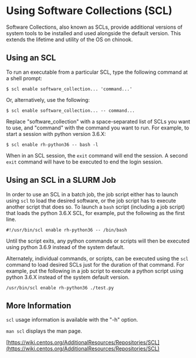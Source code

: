 # Using Software Collections \(SCL\)

Software Collections, also known as SCLs, provide additional versions of system tools to be installed and used alongside the default version. This extends the lifetime and utility of the OS on chinook.

## Using an SCL

To run an executable from a particular SCL, type the following command at a shell prompt:

```text
$ scl enable software_collection... 'command...'
```

Or, alternatively, use the following:

```text
$ scl enable software_collection... -- command...
```

Replace "software\_collection" with a space-separated list of SCLs you want to use, and "command" with the command you want to run. For example, to start a session with python version 3.6.X:

```text
$ scl enable rh-python36 -- bash -l
```

When in an SCL session, the `exit` command will end the session. A second `exit` command will have to be executed to end the login session.

## Using an SCL in a SLURM Job

In order to use an SCL in a batch job, the job script either has to launch using `scl` to load the desired software, or the job script has to execute another script that does so. To launch a `bash` script \(including a job script\) that loads the python 3.6.X SCL, for example, put the following as the first line.

```text
#!/usr/bin/scl enable rh-python36 -- /bin/bash
```

Until the script exits, any python commands or scripts will then be executed using python 3.6.9 instead of the system default.

Alternately, individual commands, or scripts, can be executed using the `scl` command to load desired SCLs just for the duration of that command. For example, put the following in a job script to execute a python script using python 3.6.X instead of the system default version.

```text
/usr/bin/scl enable rh-python36 ./test.py
```

## More Information

`scl` usage information is available with the "-h" option.

`man scl` displays the man page.

[https://wiki.centos.org/AdditionalResources/Repositories/SCL](https://wiki.centos.org/AdditionalResources/Repositories/SCL)

